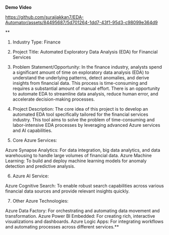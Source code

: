**Demo Video**

https://github.com/surajjakkan7/EDA-Automator/assets/84495687/5d701264-1dd7-43f1-95d3-c98099e364d9



**
1. Industry Type:
Finance

2. Project Title:
Automated Exploratory Data Analysis (EDA) for Financial Services

3. Problem Statement/Opportunity:
In the finance industry, analysts spend a significant amount of time on exploratory data analysis (EDA) to understand the underlying patterns, detect anomalies, and derive insights from financial data. This process is time-consuming and requires a substantial amount of manual effort. There is an opportunity to automate EDA to streamline data analysis, reduce human error, and accelerate decision-making processes.

4. Project Description:
The core idea of this project is to develop an automated EDA tool specifically tailored for the financial services industry. This tool aims to solve the problem of time-consuming and labor-intensive EDA processes by leveraging advanced Azure services and AI capabilities.

5. Core Azure Services:

Azure Synapse Analytics: For data integration, big data analytics, and data warehousing to handle large volumes of financial data.
Azure Machine Learning: To build and deploy machine learning models for anomaly detection and predictive analysis.

6. Azure AI Service:

Azure Cognitive Search: To enable robust search capabilities across various financial data sources and provide relevant insights quickly.

7. Other Azure Technologies:

Azure Data Factory: For orchestrating and automating data movement and transformation.
Azure Power BI Embedded: For creating rich, interactive visualizations and dashboards.
Azure Logic Apps: For integrating workflows and automating processes across different services.**
